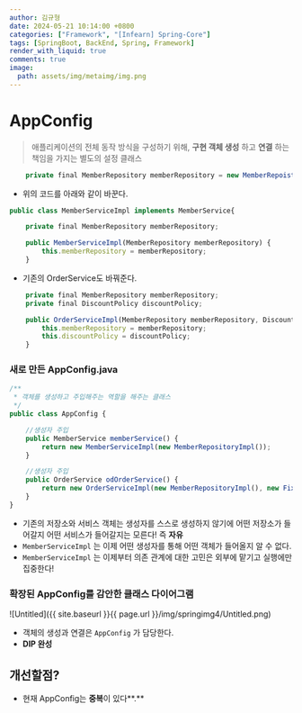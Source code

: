 ```yaml
---
author: 김규형
date: 2024-05-21 10:14:00 +0800
categories: ["Framework", "[Infearn] Spring-Core"]
tags: [SpringBoot, BackEnd, Spring, Framework]
render_with_liquid: true
comments: true
image:
  path: assets/img/metaimg/img.png
---
```


# AppConfig

> 애플리케이션의 전체 동작 방식을 구성하기 위해, **구현 객체 생성** 하고 **연결** 하는 책임을 가지는 별도의 설정 클래스
> 

```jsx
	private final MemberRepository memberRepository = new MemberRepoistryImpl();
```

- 위의 코드를 아래와 같이 바꾼다.

```jsx
public class MemberServiceImpl implements MemberService{

	private final MemberRepository memberRepository;

	public MemberServiceImpl(MemberRepository memberRepository) {
		this.memberRepository = memberRepository;
	}
```

- 기존의 OrderService도 바꿔준다.

```jsx
    private final MemberRepository memberRepository;
    private final DiscountPolicy discountPolicy;

    public OrderServiceImpl(MemberRepository memberRepository, DiscountPolicy discountPolicy) {
        this.memberRepository = memberRepository;
        this.discountPolicy = discountPolicy;
    }
```

### 새로 만든 AppConfig.java

```jsx
/**
 * 객체를 생성하고 주입해주는 역할을 해주는 클래스
 */
public class AppConfig {

    //생성자 주입
    public MemberService memberService() {
        return new MemberServiceImpl(new MemberRepositoryImpl());
    }

    //생성자 주입
    public OrderService odOrderService() {
        return new OrderServiceImpl(new MemberRepositoryImpl(), new FixDiscountPolicy());
    }
}
```

- 기존의 저장소와 서비스 객체는 생성자를 스스로 생성하지 않기에 어떤 저장소가 들어갈지 어떤 서비스가 들어갈지는 모른다! 즉 **자유**
- `MemberServiceImpl` 는 이제 어떤 생성자를 통해 어떤 객체가 들어올지 알 수 없다.
- `MemberServiceImpl` 는 이제부터 의존 관계에 대한 고민은 외부에 맡기고 실행에만 집중한다!

### 확장된 AppConfig를 감안한 클래스 다이어그램

![Untitled]({{ site.baseurl }}{{ page.url }}/img/springimg4/Untitled.png)

- 객체의 생성과 연결은 `AppConfig` 가 담당한다.
- **DIP 완성**

## 개선할점?

- 현재 AppConfig는 **중복**이 있다**.**